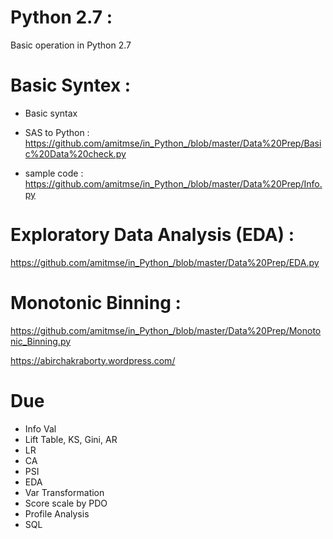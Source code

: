 # Python 2.7 : 

Basic operation in Python 2.7

# Basic Syntex : 

-  Basic syntax

-  SAS to Python : https://github.com/amitmse/in_Python_/blob/master/Data%20Prep/Basic%20Data%20check.py

-  sample code : https://github.com/amitmse/in_Python_/blob/master/Data%20Prep/Info.py

# Exploratory Data Analysis (EDA) :   

https://github.com/amitmse/in_Python_/blob/master/Data%20Prep/EDA.py

# Monotonic Binning : 

https://github.com/amitmse/in_Python_/blob/master/Data%20Prep/Monotonic_Binning.py

https://abirchakraborty.wordpress.com/

# Due 
- Info Val
- Lift Table, KS, Gini, AR
- LR
- CA
- PSI
- EDA
- Var Transformation
- Score scale by PDO
- Profile Analysis
- SQL
